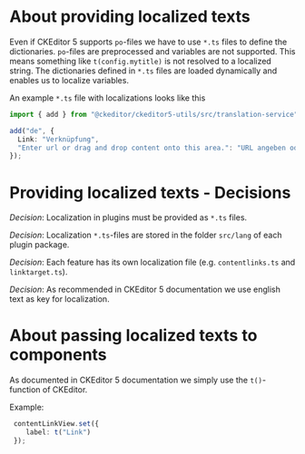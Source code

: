 About providing localized texts
====
Even if CKEditor 5 supports `po`-files we have to use `*.ts` files to define the dictionaries.
`po`-files are preprocessed and variables are not supported. This means something like `t(config.mytitle)` is not resolved to a localized string.
The dictionaries defined in `*.ts` files are loaded dynamically and enables us to localize variables.

An example `*.ts` file with localizations looks like this

````typescript
import { add } from "@ckeditor/ckeditor5-utils/src/translation-service";

add("de", {
  Link: "Verknüpfung",
  "Enter url or drag and drop content onto this area.": "URL angeben oder Inhalt hierher ziehen",
});
````

Providing localized texts - Decisions
====
*Decision*: Localization in plugins must be provided as `*.ts` files.

*Decision*: Localization `*.ts`-files are stored in the folder `src/lang` of each plugin package.

*Decision*: Each feature has its own localization file (e.g. `contentlinks.ts` and `linktarget.ts`).

*Decision*: As recommended in CKEditor 5 documentation we use english text as key for localization.

About passing localized texts to components
===
As documented in CKEditor 5 documentation we simply use the `t()`-function of CKEditor.

Example:
````typescript
 contentLinkView.set({
    label: t("Link")
 });
````


